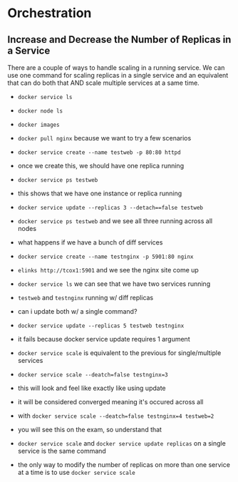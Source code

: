 # Orchestration

## Increase and Decrease the Number of Replicas in a Service

There are a couple of ways to handle scaling in a running service.
We can use one command for scaling replicas in a single service
and an equivalent that can do both that AND scale multiple services
at a same time.

* `docker service ls`
* `docker node ls`
* `docker images`
* `docker pull nginx` because we want to try a few scenarios
* `docker service create --name testweb -p 80:80 httpd`
* once we create this, we should have one replica running
* `docker service ps testweb`
* this shows that we have one instance or replica running
* `docker service update --replicas 3 --detach==false testweb`
* `docker service ps testweb` and we see all three running across all nodes
* what happens if we have a bunch of diff services
* `docker service create --name testnginx -p 5901:80 nginx`
* `elinks http://tcox1:5901` and we see the nginx site come up
* `docker service ls` we can see that we have two services running
* `testweb` and `testnginx` running w/ diff replicas
* can i update both w/ a single command?
* `docker service update --replicas 5 testweb testnginx`
* it fails because docker service update requires 1 argument
* `docker service scale` is equivalent to the previous for single/multiple services
* `docker service scale --deatch=false testnginx=3`
* this will look and feel like exactly like using update
* it will be considered converged meaning it's occured across all
* with `docker service scale --deatch=false testnginx=4 testweb=2`

* you will see this on the exam, so understand that
* `docker service scale` and `docker service update replicas` on a single
  service is the same command
* the only way to modify the number of replicas on more than one
  service at a time is to use `docker service scale`